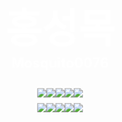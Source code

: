 <div style="background-image: url(https://user-images.githubusercontent.com/95673624/194904997-55b6b423-2265-4d4f-9173-03531c19d2e4.jpg);background-repeat:no-repeat;background-size:cover;display:flex;justify-content:center;align-items:center;padding:30px;">
    <div>
        <div style="text-align:center;font-size:70px;font-weight:bold;color:white;">홍성목</div>
        <div style="text-align:center;font-size:24px;font-weight:bold;color:white;">Mosquito0076</div>
   	</div>
</div>



<div>
	<div style="display:flex;justify-content:center;margin-bottom:10px;">
        <img src="https://img.shields.io/badge/python-3776AB?style=for-the-badge&logo=python&logoColor=white">
        <img src="https://img.shields.io/badge/java-007396?style=for-the-badge&logo=java&logoColor=white">
		<img src="https://img.shields.io/badge/springboot-6DB33F?style=for-the-badge&logo=springboot&logoColor=white">
		<img src="https://img.shields.io/badge/django-092E20?style=for-the-badge&logo=django&logoColor=white">
		<img src="https://img.shields.io/badge/mysql-4479A1?style=for-the-badge&logo=mysql&logoColor=white">
    </div>
	<div style="display:flex;justify-content:center">
    	<img src="https://img.shields.io/badge/html5-E34F26?style=for-the-badge&logo=html5&logoColor=white">
		<img src="https://img.shields.io/badge/javascript-F7DF1E?style=for-the-badge&logo=javascript&logoColor=black">
		<img src="https://img.shields.io/badge/react-61DAFB?style=for-the-badge&logo=react&logoColor=black">
		<img src="https://img.shields.io/badge/vue.js-4FC08D?style=for-the-badge&logo=vue.js&logoColor=white">
		<img src="https://img.shields.io/badge/bootstrap-7952B3?style=for-the-badge&logo=bootstrap&logoColor=white">        
    </div>
</div>













<!--
**Mosquito0076/Mosquito0076** is a ✨ _special_ ✨ repository because its `README.md` (this file) appears on your GitHub profile.

Here are some ideas to get you started:

- 🔭 I’m currently working on ...
- 🌱 I’m currently learning ...
- 👯 I’m looking to collaborate on ...
- 🤔 I’m looking for help with ...
- 💬 Ask me about ...
- 📫 How to reach me: ...
- 😄 Pronouns: ...
- ⚡ Fun fact: ...
-->
